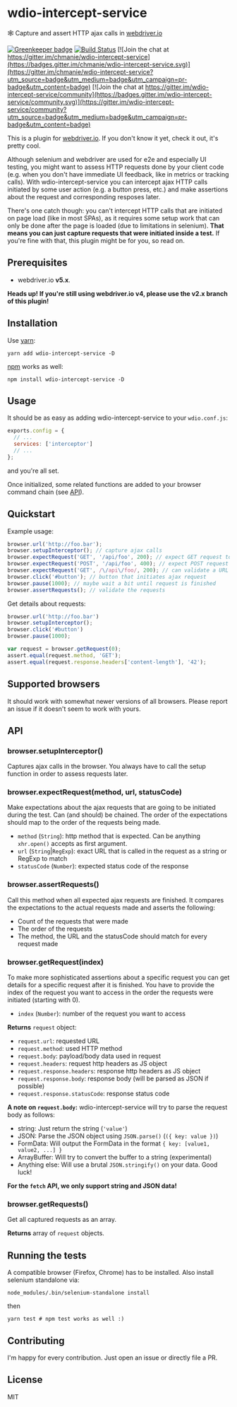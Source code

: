 # wdio-intercept-service

🕸 Capture and assert HTTP ajax calls in [webdriver.io](http://webdriver.io/)

[![Greenkeeper badge](https://badges.greenkeeper.io/chmanie/wdio-intercept-service.svg)](https://greenkeeper.io/) [![Build Status](https://travis-ci.org/chmanie/wdio-intercept-service.svg?branch=master)](https://travis-ci.org/chmanie/wdio-intercept-service) [![Join the chat at https://gitter.im/chmanie/wdio-intercept-service](https://badges.gitter.im/chmanie/wdio-intercept-service.svg)](https://gitter.im/chmanie/wdio-intercept-service?utm_source=badge&utm_medium=badge&utm_campaign=pr-badge&utm_content=badge) [![Join the chat at https://gitter.im/wdio-intercept-service/community](https://badges.gitter.im/wdio-intercept-service/community.svg)](https://gitter.im/wdio-intercept-service/community?utm_source=badge&utm_medium=badge&utm_campaign=pr-badge&utm_content=badge)

This is a plugin for [webdriver.io](http://webdriver.io/). If you don't know it yet, check it out, it's pretty cool.

Although selenium and webdriver are used for e2e and especially UI testing, you might want to assess HTTP requests done by your client code (e.g. when you don't have immediate UI feedback, like in metrics or tracking calls). With wdio-intercept-service you can intercept ajax HTTP calls initiated by some user action (e.g. a button press, etc.) and make assertions about the request and corresponding resposes later.

There's one catch though: you can't intercept HTTP calls that are initiated on page load (like in most SPAs), as it requires some setup work that can only be done after the page is loaded (due to limitations in selenium). **That means you can just capture requests that were initiated inside a test.** If you're fine with that, this plugin might be for you, so read on.

## Prerequisites

* webdriver.io **v5.x**.

**Heads up! If you're still using webdriver.io v4, please use the v2.x branch of this plugin!**

## Installation

Use [yarn](https://yarnpkg.com):

```
yarn add wdio-intercept-service -D
```

[npm](https://npmjs.org) works as well:

```
npm install wdio-intercept-service -D
```

## Usage

It should be as easy as adding wdio-intercept-service to your `wdio.conf.js`:

```javascript
exports.config = {
  // ...
  services: ['interceptor']
  // ...
};
```

and you're all set.

Once initialized, some related functions are added to your browser command chain (see [API](#api)).

## Quickstart

Example usage:

```javascript
browser.url('http://foo.bar');
browser.setupInterceptor(); // capture ajax calls
browser.expectRequest('GET', '/api/foo', 200); // expect GET request to /api/foo with 200 statusCode
browser.expectRequest('POST', '/api/foo', 400); // expect POST request to /api/foo with 400 statusCode
browser.expectRequest('GET', /\/api\/foo/, 200); // can validate a URL with regex, too
browser.click('#button'); // button that initiates ajax request
browser.pause(1000); // maybe wait a bit until request is finished
browser.assertRequests(); // validate the requests
```

Get details about requests:

```javascript
browser.url('http://foo.bar')
browser.setupInterceptor();
browser.click('#button')
browser.pause(1000);

var request = browser.getRequest(0);
assert.equal(request.method, 'GET');
assert.equal(request.response.headers['content-length'], '42');
```

## Supported browsers

It should work with somewhat newer versions of all browsers. Please report an issue if it doesn't seem to work with yours.

## API

### browser.setupInterceptor()

Captures ajax calls in the browser. You always have to call the setup function in order to assess requests later.

### browser.expectRequest(method, url, statusCode)

Make expectations about the ajax requests that are going to be initiated during the test. Can (and should) be chained. The order of the expectations should map to the order of the requests being made.

* `method` (`String`): http method that is expected. Can be anything `xhr.open()` accepts as first argument.
* `url` (`String`|`RegExp`): exact URL that is called in the request as a string or RegExp to match
* `statusCode` (`Number`): expected status code of the response

### browser.assertRequests()

Call this method when all expected ajax requests are finished. It compares the expectations to the actual requests made and asserts the following:

- Count of the requests that were made
- The order of the requests
- The method, the URL and the statusCode should match for every request made

### browser.getRequest(index)

To make more sophisticated assertions about a specific request you can get details for a specific request after it is finished. You have to provide the index of the request you want to access in the order the requests were initiated (starting with 0).

* `index` (`Number`): number of the request you want to access

**Returns** `request` object:

* `request.url`: requested URL
* `request.method`: used HTTP method
* `request.body`: payload/body data used in request
* `request.headers`: request http headers as JS object
* `request.response.headers`: response http headers as JS object
* `request.response.body`: response body (will be parsed as JSON if possible)
* `request.response.statusCode`: response status code

**A note on `request.body`:** wdio-intercept-service will try to parse the request body as follows:

* string: Just return the string (`'value'`)
* JSON: Parse the JSON object using `JSON.parse()` (`({ key: value })`)
* FormData: Will output the FormData in the format `{ key: [value1, value2, ...] }`
* ArrayBuffer: Will try to convert the buffer to a string (experimental)
* Anything else: Will use a brutal `JSON.stringify()` on your data. Good luck!

**For the `fetch` API, we only support string and JSON data!**

### browser.getRequests()

Get all captured requests as an array.

**Returns** array of `request` objects.

## Running the tests

A compatible browser (Firefox, Chrome) has to be installed. Also install selenium standalone via:

```shell
node_modules/.bin/selenium-standalone install
```

then

```shell
yarn test # npm test works as well :)
```

## Contributing

I'm happy for every contribution. Just open an issue or directly file a PR.

## License

MIT
